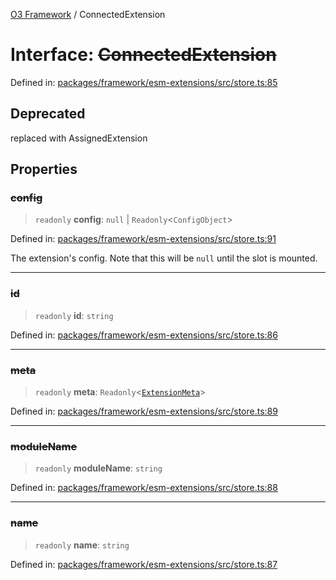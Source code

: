 [O3 Framework](../API.md) / ConnectedExtension

# Interface: ~~ConnectedExtension~~

Defined in: [packages/framework/esm-extensions/src/store.ts:85](https://github.com/UjjawalPrabhat/openmrs-esm-core/blob/main/packages/framework/esm-extensions/src/store.ts#L85)

## Deprecated

replaced with AssignedExtension

## Properties

### ~~config~~

> `readonly` **config**: `null` \| `Readonly`\<`ConfigObject`\>

Defined in: [packages/framework/esm-extensions/src/store.ts:91](https://github.com/UjjawalPrabhat/openmrs-esm-core/blob/main/packages/framework/esm-extensions/src/store.ts#L91)

The extension's config. Note that this will be `null` until the slot is mounted.

***

### ~~id~~

> `readonly` **id**: `string`

Defined in: [packages/framework/esm-extensions/src/store.ts:86](https://github.com/UjjawalPrabhat/openmrs-esm-core/blob/main/packages/framework/esm-extensions/src/store.ts#L86)

***

### ~~meta~~

> `readonly` **meta**: `Readonly`\<[`ExtensionMeta`](ExtensionMeta.md)\>

Defined in: [packages/framework/esm-extensions/src/store.ts:89](https://github.com/UjjawalPrabhat/openmrs-esm-core/blob/main/packages/framework/esm-extensions/src/store.ts#L89)

***

### ~~moduleName~~

> `readonly` **moduleName**: `string`

Defined in: [packages/framework/esm-extensions/src/store.ts:88](https://github.com/UjjawalPrabhat/openmrs-esm-core/blob/main/packages/framework/esm-extensions/src/store.ts#L88)

***

### ~~name~~

> `readonly` **name**: `string`

Defined in: [packages/framework/esm-extensions/src/store.ts:87](https://github.com/UjjawalPrabhat/openmrs-esm-core/blob/main/packages/framework/esm-extensions/src/store.ts#L87)
